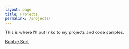 ```yaml
---
layout: page
title: Projects
permalink: /projects/
---
```


This is where I'll put links to my projects and code samples.

[Bubble Sort](https://jonscott20/Bubble_Sort/BubbleSort)

